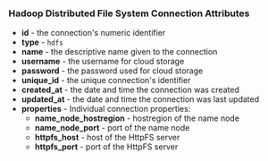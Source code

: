 ### Hadoop Distributed File System Connection Attributes

* **id** - the connection's numeric identifier
* **type** - `hdfs`
* **name** - the descriptive name given to the connection
* **username** - the username for cloud storage
* **password** - the password used for cloud storage
* **unique_id** - the unique connection's identifier
* **created_at** - the date and time the connection was created
* **updated_at** - the date and time the connection was last updated
* **properties** - Individual connection properties:
  * **name_node_hostregion** - hostregion of the name node
  * **name_node_port** - port of the name node
  * **httpfs_host** - host of the HttpFS server
  * **httpfs_port** - port of the HttpFS server
